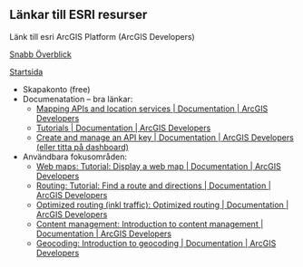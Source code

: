 ## Länkar till ESRI resurser
Länk till esri ArcGIS Platform (ArcGIS Developers)

[Snabb Överblick](https://www.esri.com/arcgis-blog/products/developers/developers/introducing-arcgis-platform/)

[Startsida](https://developers.arcgis.com/)

* Skapakonto (free)
* Documenatation – bra länkar:
	- [Mapping APIs and location services | Documentation | ArcGIS Developers](https://developers.arcgis.com/documentation/mapping-apis-and-services/)
	- [Tutorials | Documentation | ArcGIS Developers](https://developers.arcgis.com/documentation/mapping-apis-and-services/tutorials/)
	- [Create and manage an API key | Documentation | ArcGIS Developers (eller titta på dashboard)](https://developers.arcgis.com/documentation/mapping-apis-and-services/security/tutorials/create-and-manage-an-api-key/)
* Användbara fokusområden:
	- [Web maps: Tutorial: Display a web map | Documentation | ArcGIS Developers](https://developers.arcgis.com/documentation/mapping-apis-and-services/maps/tutorials/apis/display-a-web-map/)
	- [Routing: Tutorial: Find a route and directions | Documentation | ArcGIS Developers](https://developers.arcgis.com/documentation/mapping-apis-and-services/routing/tutorials/find-a-route-and-directions/)
	- [Optimized routing (inkl traffic): Optimized routing | Documentation | ArcGIS Developers](https://developers.arcgis.com/documentation/mapping-apis-and-services/routing/optimized-routing/)
	- [Content management: Introduction to content management | Documentation | ArcGIS Developers](https://developers.arcgis.com/documentation/mapping-apis-and-services/content-management/)
	- [Geocoding: Introduction to geocoding | Documentation | ArcGIS Developers](https://developers.arcgis.com/documentation/mapping-apis-and-services/geocoding/)
